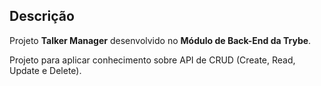 ## Descrição

Projeto __Talker Manager__ desenvolvido no __Módulo de Back-End da Trybe__.

Projeto para aplicar conhecimento sobre API de CRUD (Create, Read, Update e Delete).